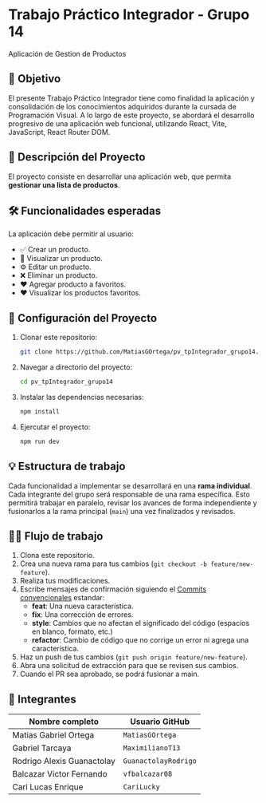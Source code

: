 # Trabajo Práctico Integrador - Grupo 14

Aplicación de Gestion de Productos

## 🎯 Objetivo

El presente Trabajo Práctico Integrador tiene como finalidad la aplicación y consolidación de los conocimientos adquiridos durante la cursada de Programación Visual. A lo largo de este proyecto, se abordará el desarrollo progresivo de una aplicación web funcional, utilizando React, Vite, JavaScript, React Router DOM.

## 📝 Descripción del Proyecto

El proyecto consiste en desarrollar una aplicación web, que permita **gestionar una lista de productos**.

## 🛠️ Funcionalidades esperadas

La aplicación debe permitir al usuario:

- ✅ Crear un producto.
- 🔎 Visualizar un producto.
- ⚙ Editar un producto.
- ❌ Eliminar un producto.
- ❤ Agregar producto a favoritos.
- ❤ Visualizar los productos favoritos.

## 🚀 Configuración del Proyecto

1. Clonar este repositorio:

   ```bash
   git clone https://github.com/MatiasGOrtega/pv_tpIntegrador_grupo14.git
   ```

2. Navegar a directorio del proyecto:

   ```bash
   cd pv_tpIntegrador_grupo14
   ```

3. Instalar las dependencias necesarias:

   ```bash
   npm install
   ```

4. Ejercutar el proyecto:

   ```bash
   npm run dev
   ```

## 💡 Estructura de trabajo

Cada funcionalidad a implementar se desarrollará en una **rama individual**. Cada integrante del grupo será responsable de una rama específica. Esto permitirá trabajar en paralelo, revisar los avances de forma independiente y fusionarlos a la rama principal (`main`) una vez finalizados y revisados.

## 🧑‍💻 Flujo de trabajo

1. Clona este repositorio.
2. Crea una nueva rama para tus cambios (`git checkout -b feature/new-feature`).
3. Realiza tus modificaciones.
4. Escribe mensajes de confirmación siguiendo el [Commits convencionales](https://www.conventionalcommits.org/en/v1.0.0/) estandar:
   - **feat**: Una nueva característica.
   - **fix**: Una corrección de errores.
   - **style**: Cambios que no afectan el significado del código (espacios en blanco, formato, etc.)
   - **refactor**: Cambio de código que no corrige un error ni agrega una característica.
5. Haz un push de tus cambios (`git push origin feature/new-feature`).
6. Abra una solicitud de extracción para que se revisen sus cambios.
7. Cuando el PR sea aprobado, se podrá fusionar a main.

## 👥 Integrantes

| Nombre completo            | Usuario GitHub       |
| -------------------------- | -------------------- |
| Matias Gabriel Ortega      | `MatiasGOrtega`      |
| Gabriel Tarcaya            | `MaximilianoT13`     |
| Rodrigo Alexis Guanactolay | `GuanactolayRodrigo` |
| Balcazar Victor Fernando   | `vfbalcazar08`       |
| Cari Lucas Enrique         | `CariLucky`          |
